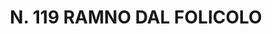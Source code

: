 ---
title: "N. 119 RAMNO DAL FOLICOLO"
plant-name: "N. 119"
plant-number: "119"
plant-img1: "/assets/img/plant119_verso.jpg"
plant-img2: "/assets/img/plant119.jpg"
plant-xml: "/assets/xml/plant119.xml"
plant-title: "N. 119 RAMNO DAL FOLICOLO"
plant-taxon-link: ""
plant-taxon-content: ""
layout: single-xml
---